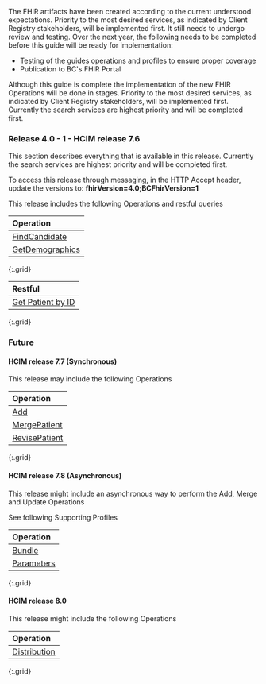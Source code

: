 

The FHIR artifacts have been created according to the current understood expectations. Priority to the most desired services, as indicated by Client Registry stakeholders, will be implemented first. It still needs to undergo review and testing. Over the next year, the following needs to be completed before this guide will be ready for implementation:

* Testing of the guides operations and profiles to ensure proper coverage
* Publication to BC's FHIR Portal

Although this guide is complete the implementation of the new FHIR Operations will be done in stages.  Priority to the most desired services, as indicated by Client Registry stakeholders, will be implemented first.  Currently the search services are highest priority and will be completed first.

### Release 4.0 - 1 - HCIM release 7.6

This section describes everything that is available in this release. Currently the search services are highest priority and will be completed first.

To access this release through messaging, in the HTTP Accept header, update the versions to:
<b> fhirVersion=4.0;BCFhirVersion=1 </b>

This release includes the following Operations and restful queries

Operation |
:--- |
[FindCandidate](OperationDefinition-bc-patient-find-candidates.html) |
[GetDemographics](OperationDefinition-bc-patient-get-demographics.html) |
{:.grid}

Restful |
:--- |
[Get Patient by ID](StructureDefinition-bc-patient.html) |
{:.grid}

### Future

#### HCIM release 7.7 (Synchronous)

This release may include the following Operations

Operation |
:--- |
[Add](OperationDefinition-bc-patient-add.html) |
[MergePatient](OperationDefinition-bc-patient-merge.html) |
[RevisePatient](OperationDefinition-bc-patient-revise.html) |
{:.grid}

#### HCIM release 7.8 (Asynchronous)

This release might include an asynchronous way to perform the Add, Merge and Update Operations

See following Supporting Profiles

Operation |
:--- |
[Bundle](StructureDefinition-bc-async-ack-response-bundle.html) |
[Parameters](StructureDefinition-bc-metadata-parameter-async-response.html) |
{:.grid}

#### HCIM release 8.0

This release might include the following Operations

Operation |
:--- |
[Distribution](OperationDefinition-bc-patient-find-candidates.html) |
{:.grid}







